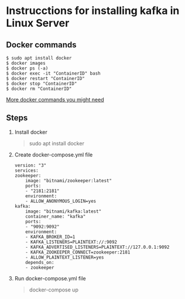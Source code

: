 # Instrucctions for installing kafka in Linux Server
## Docker commands
```
$ sudo apt install docker
$ docker images
$ docker ps (-a)
$ docker exec -it "ContainerID" bash
$ docker restart "ContainerID"
$ docker stop "ContainerID"
$ docker rm "ContainerID"
``` 
[More docker commands you might need](https://geekflare.com/es/docker-commands/)
## Steps
1. Install docker
    > sudo apt install docker
1. Create docker-compose.yml file 
    ``` 
    version: "3"
    services: 
    zookeeper:
        image: "bitnami/zookeeper:latest"
        ports:
        - "2181:2181"
        environment:
        - ALLOW_ANONYMOUS_LOGIN=yes
    kafka:
        image: "bitnami/kafka:latest"
        container_name: "kafka"
        ports:
        - "9092:9092"
        environment:
        - KAFKA_BROKER_ID=1
        - KAFKA_LISTENERS=PLAINTEXT://:9092
        - KAFKA_ADVERTISED_LISTENERS=PLAINTEXT://127.0.0.1:9092
        - KAFKA_ZOOKEEPER_CONNECT=zookeeper:2181
        - ALLOW_PLAINTEXT_LISTENER=yes
        depends_on:
        - zookeeper
    ``` 
1. Run docker-compose.yml file 
    > docker-compose up

